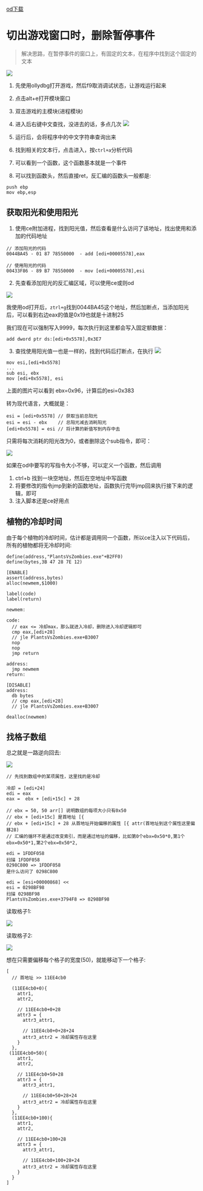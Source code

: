 [od下载](https://www.52pojie.cn/thread-350397-1-1.html)

# 切出游戏窗口时，删除暂停事件

> 解决思路，在暂停事件的窗口上，有固定的文本，在程序中找到这个固定的文本

![](./images/2020-05-31-21-12-57.png)

1. 先使用ollydbg打开游戏，然后f9取消调试状态，让游戏运行起来
2. 点击alt+e打开模块窗口
3. 双击游戏的主模块(进程模块)
4. 进入后右键中文查找，没进去的话，多点几次
![](./images/2020-05-31-22-26-06.png)

5. 运行后，会将程序中的中文字符串查询出来
6. 找到相关的文本行，点击进入，按`ctrl+a`分析代码
7. 可以看到一个函数，这个函数基本就是一个事件
8. 可以找到函数头，然后直接ret，反汇编的函数头一般都是:

```
push ebp
mov ebp,esp
```

## 获取阳光和使用阳光

1. 使用ce附加进程，找到阳光值，然后查看是什么访问了该地址，找出使用和添加的代码地址

```
// 添加阳光的代码
0044BA45 - 01 87 78550000  - add [edi+00005578],eax

// 使用阳光的代码
00433F86 - 89 B7 78550000  - mov [edi+00005578],esi
```

2. 先查看添加阳光的反汇编区域，可以使用ce或则od

![](./images/2020-05-31-23-11-32.png)

我使用od打开后，`ztrl+g`找到0044BA45这个地址，然后加断点，当添加阳光后，可以看到右边eax的值是0x19也就是十进制25

我们现在可以强制写入9999，每次执行到这里都会写入固定额数据：

```
add dword ptr ds:[edi+0x5578],0x3E7
```

3. 查找使用阳光值一也是一样的，找到代码后打断点，在执行
![](./images/2020-05-31-23-18-55.png)

 ```
 mov esi,[edi+0x5578]
 ...
 sub esi, ebx
 mov [edi+0x5578], esi
 ```

 上面的图片可以看到 ebx=0x96，计算后的esi=0x383

 转为现代语言，大概就是：
 ```
 esi = [edi+0x5578] // 获取当前总阳光
 esi = esi - ebx    // 总阳光减去消耗阳光
 [edi+0x5578] = esi // 将计算的新值写到内存中去
 ```

 只需将每次消耗的阳光改为0，或者删除这个sub指令，即可：
 
![](./images/2020-05-31-23-44-35.png)

如果在od中要写的写指令大小不够，可以定义一个函数，然后调用

1. ctrl+b 找到一块空地址，然后在空地址中写函数
2. 将要修改的指令jmp到新的函数地址，函数执行完毕jmp回来执行接下来的逻辑，即可
3. 注入脚本还是ce好用点

## 植物的冷却时间

由于每个植物的冷却时间，估计都是调用同一个函数，所以ce注入以下代码后，所有的植物都将无冷却时间:

```
define(address,"PlantsVsZombies.exe"+B2FF0)
define(bytes,3B 47 28 7E 12)

[ENABLE]
assert(address,bytes)
alloc(newmem,$1000)

label(code)
label(return)

newmem:

code:
  // eax <= 冷却max，那么就进入冷却，删除进入冷却逻辑即可
  cmp eax,[edi+28]
  // jle PlantsVsZombies.exe+B3007
  nop
  nop
  jmp return

address:
  jmp newmem
return:

[DISABLE]
address:
  db bytes
  // cmp eax,[edi+28]
  // jle PlantsVsZombies.exe+B3007

dealloc(newmem)
```

## 找格子数组

总之就是一路逆向回去:

![](./images/2020-06-01-16-45-03.png)

```
// 先找到数组中的某项属性，这里找的是冷却

冷却 = [edi+24]
edi = eax
eax =  ebx + [edi+15c] + 28

// ebx = 50, 50 arr[] 说明数组的每项大小只有0x50
// ebx + [edi+15c] 是首地址 [{
// ebx + [edi+15c] + 28 从首地址开始偏移的属性 [{ attr(首地址到这个属性这里偏移28)
// 汇编的循环不是通过改变索引，而是通过地址的偏移，比如第0个ebx=0x50*0,第1个ebx=0x50*1,第2个ebx=0x50*2,

edi = 1FDDF058
扫描 1FDDF058
0298C800 => 1FDDF058
是什么访问了 0298C800 

edi = [esi+00000868] <<
esi = 0298BF98
扫描 0298BF98
PlantsVsZombies.exe+3794F8 => 0298BF98
```

读取格子1:

![](./images/2020-06-01-16-28-11.png)

读取格子2:

![](./images/2020-06-01-16-28-26.png)

想在只需要偏移每个格子的宽度(50)，就能移动下一个格子:
```
[
  // 首地址 >> 11EE4cb0

  (11EE4cb0+0){
    attr1,
    attr2,

    // 11EE4cb0+0+28
    attr3 = {
      attr3_attr1,

      // 11EE4cb0+0+28+24
      attr3_attr2 = 冷却属性存在这里
    } 
  },
 (11EE4cb0+50){
    attr1,
    attr2,

    // 11EE4cb0+50+28
    attr3 = {
      attr3_attr1,

      // 11EE4cb0+50+28+24
      attr3_attr2 = 冷却属性存在这里
    } 
  },
  (11EE4cb0+100){
    attr1,
    attr2,

    // 11EE4cb0+100+28
    attr3 = {
      attr3_attr1,

      // 11EE4cb0+100+28+24
      attr3_attr2 = 冷却属性存在这里
    } 
  }
]
```
